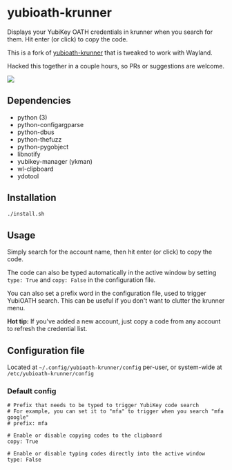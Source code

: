 # yubioath-krunner

Displays your YubiKey OATH credentials in krunner when you search for them. Hit enter (or click) to copy the code.

This is a fork of [yubioath-krunner](https://github.com/odensc/yubioath-krunner) that is tweaked to work with Wayland.

Hacked this together in a couple hours, so PRs or suggestions are welcome.

![](https://i.imgur.com/wrrZR4T.gif)

## Dependencies

- python (3)
- python-configargparse
- python-dbus
- python-thefuzz
- python-pygobject
- libnotify
- yubikey-manager (ykman)
- wl-clipboard
- ydotool

## Installation

```bash
./install.sh
```

## Usage

Simply search for the account name, then hit enter (or click) to copy the code.

The code can also be typed automatically in the active window by setting `type: True` and `copy: False` in the configuration file.

You can also set a prefix word in the configuration file, used to trigger YubiOATH search. This can be useful if you don't want to clutter the krunner menu.

**Hot tip:** If you've added a new account, just copy a code from any account to refresh the credential list.

## Configuration file

Located at `~/.config/yubioath-krunner/config` per-user, or system-wide at `/etc/yubioath-krunner/config`

### Default config

```
# Prefix that needs to be typed to trigger YubiKey code search
# For example, you can set it to "mfa" to trigger when you search "mfa google"
# prefix: mfa

# Enable or disable copying codes to the clipboard
copy: True

# Enable or disable typing codes directly into the active window
type: False
```
